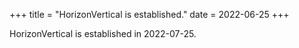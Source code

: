 +++
title = "HorizonVertical is established."
date = 2022-06-25
+++

HorizonVertical is established in 2022-07-25.
